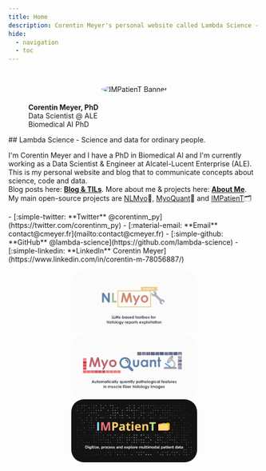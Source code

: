 ```yaml
---
title: Home
description: Corentin Meyer's personal website called Lambda Science - Science and data for ordinary people
hide:
  - navigation
  - toc
---
```


#

<figure markdown>
<p align="center">
  <img src="https://github.com/lambda-science.png" alt="IMPatienT Banner" style="max-width: 250px; max-height: 250px; border-radius: 50%; padding: 5px; border-radius: 50%;" />
  <figcaption><strong>Corentin Meyer, PhD</strong></br>Data Scientist @ ALE</br>Biomedical AI PhD</figcaption>
</p>
</figure>
<style>
.md-main__inner {
  max-width: 850px;
}
</style>
## Lambda Science - Science and data for ordinary people.

I'm Corentin Meyer and I have a PhD in Biomedical AI and I'm currently working as a Data Scientist & Engineer at Alcatel-Lucent Enterprise (ALE). This is my personal website and blog that to communicate concepts about science, code and data.  
Blog posts here: **[Blog & TILs](blog/index.md)**. More about me & projects here: **[About Me](aboutme.md)**.  
My main open-source projects are [NLMyo](https://github.com/lambda-science/NLMyo)🔧, [MyoQuant](https://github.com/lambda-science/MyoQuant)🔬 and [IMPatienT](https://github.com/lambda-science/IMPatienT)🗂️
<div class="grid cards" markdown>
- [:simple-twitter: **Twitter** @corentinm_py](https://twitter.com/corentinm_py)
- [:material-email: **Email** contact@cmeyer.fr](mailto:contact@cmeyer.fr)
- [:simple-github: **GitHub** @lambda-science](https://github.com/lambda-science)
- [:simple-linkedin: **LinkedIn** Corentin Meyer](https://www.linkedin.com/in/corentin-m-78056887/)
</div>
<div class="grid cards" markdown>
<p align="middle">
  <a href="https://github.com/lambda-science/NLMyo">
  <img src="assets/avfbQiE.png" alt="NLMyo Banner" style="border-radius: 25px;" width="50%" /></a>
    <a href="https://github.com/lambda-science/MyoQuant"> 
  <img src="assets/mzALgZL.png" alt="MyoQuant Banner" style="border-radius: 25px;" width="50%" /></a>
      <a href="https://github.com/lambda-science/IMPatienT">
  <img src="assets/iH7UeUs.png" alt="IMPatienT Banner" style="border-radius: 25px;" width="50%" /></a>
</p>

</div>
